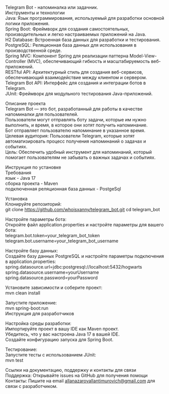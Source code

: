 Telegram Bot - напоминалка или задачник.  
Инструменты и технологии  
Java: Язык программирования, используемый для разработки основной логики приложения.    
Spring Boot: Фреймворк для создания самостоятельных, производительных и легко настраиваемых приложений на Java.  
H2 Database: Встроенная база данных для разработки и тестирования.  
PostgreSQL: Реляционная база данных для использования в производственной среде.  
Spring MVC: Компонент Spring для реализации паттерна Model-View-Controller (MVC), обеспечивающий гибкость и масштабируемость веб-приложений.  
RESTful API: Архитектурный стиль для создания веб-сервисов, обеспечивающий взаимодействие между клиентом и сервером.  
Telegram Bot API: Интерфейс для создания и интеграции ботов в Telegram.  
JUnit: Фреймворк для модульного тестирования Java-приложений.  
  
Описание проекта  
Telegram Bot — это бот, разработанный для работы в качестве напоминалки для пользователей.  
Пользователи могут отправлять боту задачи, которые им нужно выполнить, и время, в которое они хотят получить напоминание.  
Бот отправляет пользователю напоминание в указанное время.  
Целевая аудитория: Пользователи Telegram, которые хотят автоматизировать процесс получения напоминаний о задачах и событиях.  
Цель: Обеспечить удобный инструмент для напоминаний, который помогает пользователям не забывать о важных задачах и событиях.  
  
Инструкция по установке  
Требования  
язык - Java 17  
сборка проекта - Maven  
подключенная реляционная база данных - PostgeSql
  
Установка  
Клонируйте репозиторий:  
git clone https://github.com/whoisxanny/telegram_bot.git
cd telegram_bot  

Настройте параметры бота:  
Откройте файл application.properties и настройте параметры для вашего бота:  
telegram.bot.token=your_telegram_bot_token  
telegram.bot.username=your_telegram_bot_username  
  
Настройте базу данных:  
Создайте базу данных PostgreSQL и настройте параметры подключения в application.properties:  
spring.datasource.url=jdbc:postgresql://localhost:5432/hogwarts  
spring.datasource.username=yourUsername  
spring.datasource.password=yourPassword  
  
Установите зависимости и соберите проект:  
mvn clean install 
  
Запустите приложение:  
mvn spring-boot:run  
Инструкция для разработчиков  
  
Настройка среды разработки:  
Импортируйте проект в вашу IDE как Maven проект.  
Убедитесь, что у вас настроена Java 17 в вашей IDE.  
Создайте конфигурацию запуска для Spring Boot.  

Тестирование:  
Запустите тесты с использованием JUnit:  
mvn test  
  
Ссылки на документацию, поддержку и контакты для связи  
Поддержка: Открывайте issues на GitHub для получения помощи  
Контакты: Пишите на email allanazarovallantimurovich@gmail.com для связи с разработчиком. 

